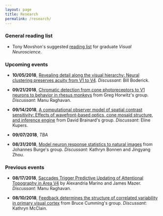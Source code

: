 ```yaml
---
layout: page
title: Research
permalink: /research/
---
```


### General reading list
* Tony Movshon's suggested [reading list](http://www.cns.nyu.edu/~tony/vns/) for graduate *Visual Neuroscience*.

### Upcoming events

* **10/05/2018**, [Revealing detail along the visual hierarchy: Neural clustering preserves acuity from V1 to V4](https://www.cell.com/action/showPdf?pii=S0896-6273%2818%2930186-7). *Discussant*: Bill Boderick.

* **09/21/2018**, [Chromatic detection from cone photoreceptors to V1 neurons to behavior in rhesus monkeys](https://jov.arvojournals.org/article.aspx?articleid=2468654) from Greg Horwitz's group. *Discussant*: Manu Raghavan.

* **09/14/2018**, [A computational observer model of spatial contrast sensitivity: Effects of wavefront-based optics, cone mosaid structure, and inference engine](https://www.biorxiv.org/content/early/2018/07/27/378323) from David Brainard's group. *Discussant*: Eline Kupers.

* **09/07/2018**, *TBA*

* **08/31/2018**, [Model neuron response statistics to natural images](http://burgelab.psych.upenn.edu/ewExternalFiles/IyerBurge_bioRxiv_2018.pdf) from Johannes Burge's group. *Discussant*: Kathryn Bonnen and Jingyang Zhou.


### Previous events

* **08/17/2018**, [Saccades Trigger Predictive Updating of Attentional Topography in Area V4](https://www.sciencedirect.com/science/article/pii/S0896627318301971?via%3Dihub) by Alexandria Marino and James Mazer. *Discussant*: Manu Raghavan.

* **08/10/2018**, [Feedback determines the structure of correlated variability in primary visual cortex](https://www.nature.com/articles/s41593-018-0089-1) from Bruce Cumming's group. *Discussant*: Kathryn McClain.
